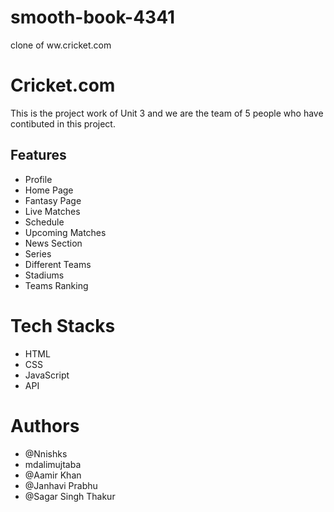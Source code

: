# smooth-book-4341
clone of ww.cricket.com

# Cricket.com

This is the project work of Unit 3 and we are the team of 5 people who have contibuted in this project.

## Features
- Profile
- Home Page
- Fantasy Page
- Live Matches
- Schedule
- Upcoming Matches
- News Section
- Series
- Different Teams
- Stadiums
- Teams Ranking

# Tech Stacks
- HTML
- CSS
- JavaScript
- API

# Authors

- @Nnishks
- mdalimujtaba
- @Aamir Khan
- @Janhavi Prabhu
- @Sagar Singh Thakur
